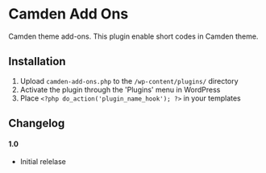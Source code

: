 # Camden Add Ons

Camden theme add-ons. This plugin enable short codes in Camden theme.

## Installation

1. Upload `camden-add-ons.php` to the `/wp-content/plugins/` directory
2. Activate the plugin through the 'Plugins' menu in WordPress
3. Place `<?php do_action('plugin_name_hook'); ?>` in your templates


## Changelog

#### 1.0
* Initial relelase
